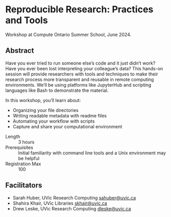 # Reproducible Research: Practices and Tools

Workshop at Compute Ontario Summer School, June 2024.

## Abstract

Have you ever tried to run someone else’s code and it just didn’t work? Have
you ever been lost interpreting your colleague’s data? This hands-on session
will provide researchers with tools and techniques to make their research
process more transparent and reusable in remote computing environments. We’ll
be using platforms like JupyterHub and scripting languages like Bash to
demonstrate the material. 

In this workshop, you’ll learn about:

- Organizing your file directories
- Writing readable metadata with readme files
- Automating your workflow with scripts
- Capture and share your computational environment

<dl>
  <dt>Length</dt>
  <dd>3 hours</dd>
  <dt>Prerequisites</dt>
  <dd>Initial familiarity with command line tools and a Unix environment may be
helpful</dd>
  <dt>Registration Max</dt>
  <dd>100</dd>
</dl>

## Facilitators

- Sarah Huber, UVic Research Computing <sahuber@uvic.ca>
- Shahira Khair, UVic Libraries <skhair@uvic.ca>
- Drew Leske, UVic Research Computing <dleske@uvic.ca> 
